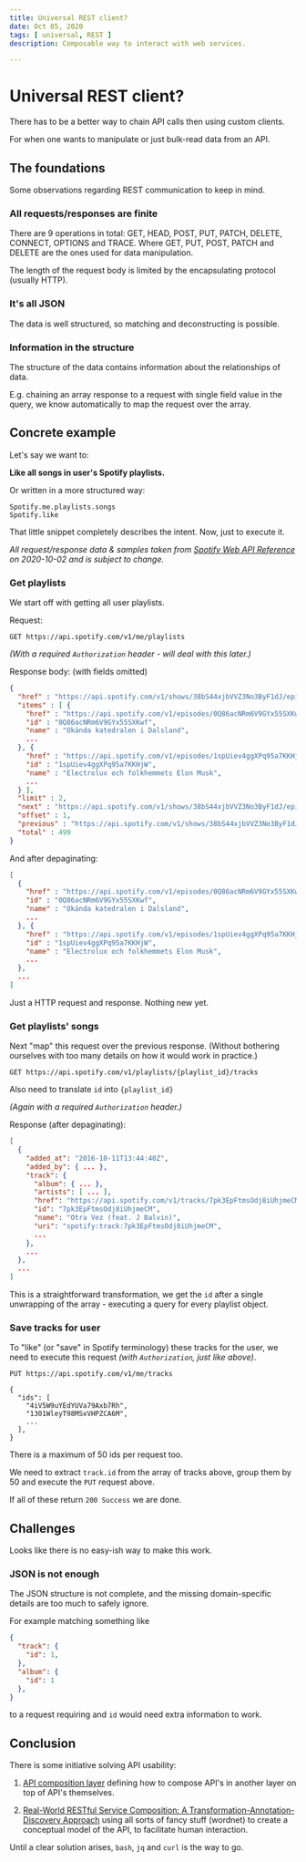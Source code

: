 ```yaml
---
title: Universal REST client?
date: Oct 05, 2020
tags: [ universal, REST ]
description: Composable way to interact with web services.

---
```


# Universal REST client?

There has to be a better way to chain API calls then using custom
clients.

For when one wants to manipulate or just bulk-read data from an API.

## The foundations

Some observations regarding REST communication to keep in mind.

### All requests/responses are finite

There are 9 operations in total: GET, HEAD, POST, PUT, PATCH, DELETE, CONNECT, OPTIONS and TRACE.
Where GET, PUT, POST, PATCH and DELETE are the ones used for data manipulation.

The length of the request body is limited by the encapsulating protocol (usually HTTP).

### It's all JSON

The data is well structured, so matching and deconstructing is possible.

### Information in the structure

The structure of the data contains information about the relationships
of data.

E.g. chaining an array response to a request with single field value in the query,
we know automatically to map the request over the array.

## Concrete example

Let's say we want to:

__Like all songs in user's Spotify playlists.__

Or written in a more structured way:
```
Spotify.me.playlists.songs
Spotify.like
```

That little snippet completely describes the intent.
Now, just to execute it.

_All request/response data & samples taken from
[Spotify Web API Reference](https://developer.spotify.com/documentation/web-api/reference-beta/)
on 2020-10-02 and is subject to change._

### Get playlists

We start off with getting all user playlists.

Request:

```
GET https://api.spotify.com/v1/me/playlists
```

_(With a required `Authorization` header - will deal with this later.)_

Response body: (with fields omitted)

```json
{
  "href" : "https://api.spotify.com/v1/shows/38bS44xjbVVZ3No3ByF1dJ/episodes?offset=1&limit=2",
  "items" : [ {
    "href" : "https://api.spotify.com/v1/episodes/0Q86acNRm6V9GYx55SXKwf",
    "id" : "0Q86acNRm6V9GYx55SXKwf",
    "name" : "Okända katedralen i Dalsland",
    ...
  }, {
    "href" : "https://api.spotify.com/v1/episodes/1spUiev4ggXPq95a7KKHjW",
    "id" : "1spUiev4ggXPq95a7KKHjW",
    "name" : "Electrolux och folkhemmets Elon Musk",
    ...
  } ],
  "limit" : 2,
  "next" : "https://api.spotify.com/v1/shows/38bS44xjbVVZ3No3ByF1dJ/episodes?offset=3&limit=2",
  "offset" : 1,
  "previous" : "https://api.spotify.com/v1/shows/38bS44xjbVVZ3No3ByF1dJ/episodes?offset=0&limit=2",
  "total" : 499
}
```

And after depaginating:

```json
[
  {
    "href" : "https://api.spotify.com/v1/episodes/0Q86acNRm6V9GYx55SXKwf",
    "id" : "0Q86acNRm6V9GYx55SXKwf",
    "name" : "Okända katedralen i Dalsland",
    ...
  }, {
    "href" : "https://api.spotify.com/v1/episodes/1spUiev4ggXPq95a7KKHjW",
    "id" : "1spUiev4ggXPq95a7KKHjW",
    "name" : "Electrolux och folkhemmets Elon Musk",
    ...
  },
  ...
]
```

Just a HTTP request and response. Nothing new yet.

### Get playlists' songs

Next "map" this request over the previous response. (Without bothering
ourselves with too many details on how it would work in practice.)

```
GET https://api.spotify.com/v1/playlists/{playlist_id}/tracks
```

Also need to translate `id` into `{playlist_id}`

_(Again with a required `Authorization` header.)_

Response (after depaginating):

```json
[
  {
    "added_at": "2016-10-11T13:44:40Z",
    "added_by": { ... },
    "track": {
      "album": { ... },
      "artists": [ ... ],
      "href": "https://api.spotify.com/v1/tracks/7pk3EpFtmsOdj8iUhjmeCM",
      "id": "7pk3EpFtmsOdj8iUhjmeCM",
      "name": "Otra Vez (feat. J Balvin)",
      "uri": "spotify:track:7pk3EpFtmsOdj8iUhjmeCM",
      ...
    },
    ...
  },
  ...
]
```

This is a straightforward transformation, we get the `id` after a single
unwrapping of the array - executing a query for every playlist object.

### Save tracks for user

To "like" (or "save" in Spotify terminology) these tracks for the user,
we need to execute this request _(with `Authorization`, just like above)_.

```
PUT https://api.spotify.com/v1/me/tracks

{
  "ids": [
    "4iV5W9uYEdYUVa79Axb7Rh",
    "1301WleyT98MSxVHPZCA6M",
    ...
  ],
}
```

There is a maximum of 50 ids per request too.

We need to extract `track.id` from the array of tracks above, group them
by 50 and execute the `PUT` request above.

If all of these return `200 Success` we are done.

## Challenges

Looks like there is no easy-ish way to make this work.

### JSON is not enough

The JSON structure is not complete, and the missing domain-specific
details are too much to safely ignore.

For example matching something like

```json
{
  "track": {
    "id": 1,
  },
  "album": {
    "id": 1
  },
}
```

to a request requiring and `id` would need extra information to work.

## Conclusion

There is some initiative solving API usability:

1. [API composition layer](https://nordicapis.com/the-need-for-an-api-composition-layer/)
   defining how to compose API's in another layer on top of API's
   themselves.

2. [Real-World RESTful Service Composition: A Transformation-Annotation-Discovery Approach](https://ieeexplore.ieee.org/document/8241498)
   using all sorts of fancy stuff (wordnet) to create a conceptual model
   of the API, to facilitate human interaction.

Until a clear solution arises, `bash`, `jq` and `curl` is the way to
go.

